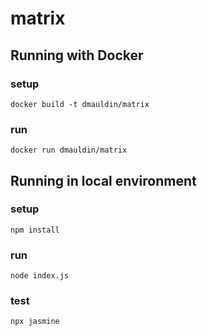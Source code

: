 # matrix

## Running with Docker

### setup
```
docker build -t dmauldin/matrix
```

### run
```
docker run dmauldin/matrix
```

## Running in local environment

### setup
```
npm install
```

### run
```
node index.js
```

### test
```
npx jasmine
```
